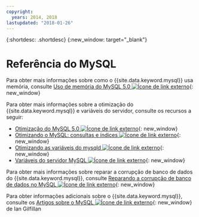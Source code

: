 ```yaml
---
copyright:
  years: 2014, 2018
lastupdated: "2018-01-26"
---
```


{:shortdesc: .shortdesc}
{:new_window: target="_blank"}

# Referência do MySQL

Para obter mais informações sobre como o {{site.data.keyword.mysql}} usa memória, consulte [Uso de memória do MySQL 5.0 ![Ícone de link externo](../../icons/launch-glyph.svg "Ícone de link externo")](http://dev.mysql.com/doc/refman/5.0/en/memory-use.html){: new_window}

Para obter mais informações sobre a otimização do {{site.data.keyword.mysql}} e variáveis do servidor, consulte os recursos a seguir:
* [Otimização do MySQL 5.0 ![Ícone de link externo](../../icons/launch-glyph.svg "Ícone de link externo")](http://dev.mysql.com/doc/refman/5.0/en/optimization.html){: new_window}
* [Otimizando o MySQL: consultas e índices ![Ícone de link externo](../../icons/launch-glyph.svg "Ícone de link externo")](http://www.databasejournal.com/features/mysql/article.php/1382791){: new_window}
* [Otimizando as variáveis do mysqld ![Ícone de link externo](../../icons/launch-glyph.svg "Ícone de link externo")](http://www.databasejournal.com/features/mysql/article.php/3367871){: new_window}
* [Variáveis do servidor MySQL ![Ícone de link externo](../../icons/launch-glyph.svg "Ícone de link externo")](http://www.mysqlperformanceblog.com/2006/06/08/mysql-server-variables-sql-layer-or-storage-engine-specific/){: new_window}

Para obter mais informações sobre reparar a corrupção de banco de dados do {{site.data.keyword.mysql}}, consulte [Reparando a corrupção de banco de dados no MySQL ![Ícone de link externo](../../icons/launch-glyph.svg "Ícone de link externo")](http://www.databasejournal.com/features/mysql/article.php/3300511){: new_window}

Para obter informações adicionais sobre o {{site.data.keyword.mysql}}, consulte os [Artigos sobre o MySQL ![Ícone de link externo](../../icons/launch-glyph.svg "Ícone de link externo")](http://www.databasejournal.com/article.php/1474351){: new_window} de Ian Gilfillan 
